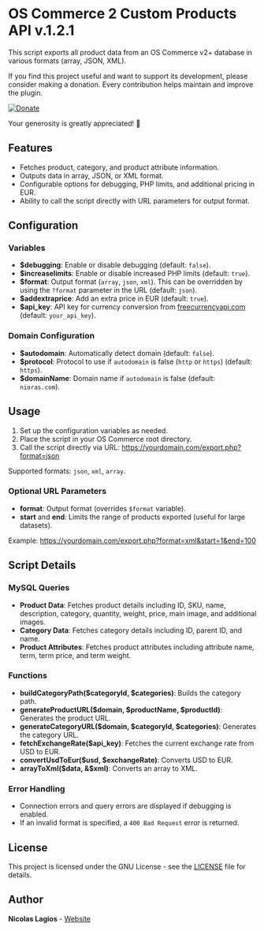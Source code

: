 # OS Commerce 2 Custom Products API v.1.2.1

This script exports all product data from an OS Commerce v2+ database in various formats (array, JSON, XML). 

If you find this project useful and want to support its development, please consider making a donation. Every contribution helps maintain and improve the plugin.

[![Donate](https://dev.maxservices.gr/pp.png)](https://www.paypal.com/donate/?hosted_button_id=HWYEPHKQ9D8F6)

Your generosity is greatly appreciated! 🙏

## Features

- Fetches product, category, and product attribute information.
- Outputs data in array, JSON, or XML format.
- Configurable options for debugging, PHP limits, and additional pricing in EUR.
- Ability to call the script directly with URL parameters for output format.

## Configuration

### Variables

- **$debugging**: Enable or disable debugging (default: `false`).
- **$increaselimits**: Enable or disable increased PHP limits (default: `true`).
- **$format**: Output format (`array`, `json`, `xml`). This can be overridden by using the `?format` parameter in the URL (default: `json`).
- **$addextraprice**: Add an extra price in EUR (default: `true`).
- **$api_key**: API key for currency conversion from [freecurrencyapi.com](https://freecurrencyapi.com) (default: `your_api_key`).

### Domain Configuration

- **$autodomain**: Automatically detect domain (default: `false`).
- **$protocol**: Protocol to use if `autodomain` is false (`http` or `https`) (default: `https`).
- **$domainName**: Domain name if `autodomain` is false (default: `nioras.com`).

## Usage

1. Set up the configuration variables as needed.
2. Place the script in your OS Commerce root directory.
3. Call the script directly via URL: https://yourdomain.com/export.php?format=json

Supported formats: `json`, `xml`, `array`.

### Optional URL Parameters

- **format**: Output format (overrides `$format` variable).
- **start** and **end**: Limits the range of products exported (useful for large datasets).

Example: https://yourdomain.com/export.php?format=xml&start=1&end=100

## Script Details

### MySQL Queries

- **Product Data**: Fetches product details including ID, SKU, name, description, category, quantity, weight, price, main image, and additional images.
- **Category Data**: Fetches category details including ID, parent ID, and name.
- **Product Attributes**: Fetches product attributes including attribute name, term, term price, and term weight.

### Functions

- **buildCategoryPath($categoryId, $categories)**: Builds the category path.
- **generateProductURL($domain, $productName, $productId)**: Generates the product URL.
- **generateCategoryURL($domain, $categoryId, $categories)**: Generates the category URL.
- **fetchExchangeRate($api_key)**: Fetches the current exchange rate from USD to EUR.
- **convertUsdToEur($usd, $exchangeRate)**: Converts USD to EUR.
- **arrayToXml($data, &$xml)**: Converts an array to XML.

### Error Handling

- Connection errors and query errors are displayed if debugging is enabled.
- If an invalid format is specified, a `400 Bad Request` error is returned.

## License

This project is licensed under the GNU License - see the [LICENSE](LICENSE) file for details.

## Author

**Nicolas Lagios** - [Website](https://nicolaslagios.com)
